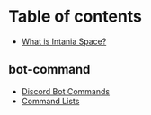 # Table of contents

* [What is Intania Space?](README.md)

## bot-command

* [Discord Bot Commands](bot-command/discord-bot-commands.md)
* [Command Lists](bot-command/command-lists.md)
